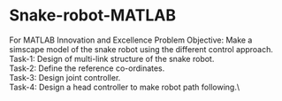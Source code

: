 # Snake-robot-MATLAB
For MATLAB Innovation and Excellence
Problem Objective: Make a simscape model of the snake robot using the different control approach.\
Task-1: Design of multi-link structure of the snake robot.\
Task-2: Define the reference co-ordinates.\
Task-3: Design joint controller.\
Task-4: Design a head controller to make robot path following.\